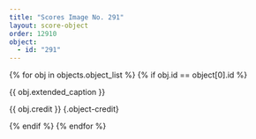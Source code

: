 ```yaml
---
title: "Scores Image No. 291"
layout: score-object
order: 12910
object:
  - id: "291"
---
```


{% for obj in objects.object_list %}
{% if obj.id == object[0].id %}

{{ obj.extended_caption }}

{{ obj.credit }} {.object-credit}

{% endif %}
{% endfor %}
